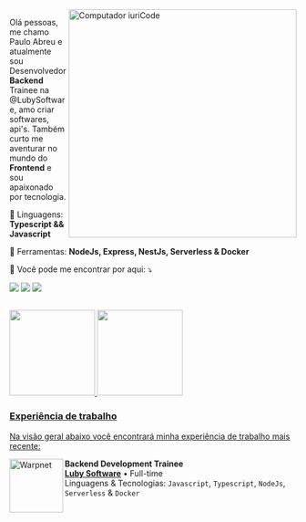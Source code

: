 <img src="https://raw.githubusercontent.com/MicaelliMedeiros/micaellimedeiros/master/image/computer-illustration.png" min-width="400px" max-width="400px" width="400px" align="right" alt="Computador iuriCode">

<p align="left"> 
  Olá pessoas, me chamo Paulo Abreu e atualmente sou Desenvolvedor <b>Backend</b> Trainee na @LubySoftware, 
  amo criar softwares, api's. Também curto me aventurar no mundo do <b>Frontend</b> e sou apaixonado por tecnologia.
</p>

<p align="left">
  🦄 Linguagens: <strong>Typescript && Javascript</strong>
</p>

<p align="left">
  💼 Ferramentas: <strong>NodeJs, Express, NestJs, Serverless & Docker</strong>
</p>

<p align="left">
  💌 Você pode me encontrar por aqui: ⤵️
</p>

<div>
 <a href = "mailto:pa.aabreu18@gmail.com"><img src="https://img.shields.io/badge/-Gmail-FF0000?style=flat-square&labelColor=FF0000&logo=gmail&logoColor=white" target="_blank"></a>
<a href="https://www.linkedin.com/in/paulo-abreu-santana/" target="_blank"><img src="https://img.shields.io/badge/-Linkedin-0e76a8?style=flat-square&logo=Linkedin&logoColor=white" target="_blank"></a> 
<a href="https://instagram.com/opaulinhof" target="_blank"><img src="https://img.shields.io/badge/-Instagram-DF0174?style=flat-square&labelColor=DF0174&logo=instagram&logoColor=white" target="_blank"></a>
</div>  

## 
 <div>
  <a href="https://github.com/paulozy">
  <img height="150em" src="https://github-readme-stats.vercel.app/api?username=paulozy&show_icons=true&theme=synthwave&include_all_commits=true&count_private=true"/>
  <img height="150em" src="https://github-readme-stats.vercel.app/api/top-langs/?username=paulozy&layout=compact&langs_count=7&theme=synthwave"/>
</div>

### Experiência de trabalho
Na visão geral abaixo você encontrará minha experiência de trabalho mais recente:

[<img align="left" height="94px" width="94px" alt="Warpnet" src="https://media.glassdoor.com/sqll/3607975/luby-software-squareLogo-1658250039166.png"/>](https://luby.com.br/)

**Backend Development Trainee** \
[**Luby Software**](https://luby.com.br/) • Full-time \
Linguagens & Tecnologias: `Javascript`, `Typescript`, `NodeJs`, `Serverless` & `Docker`\
<br/>

